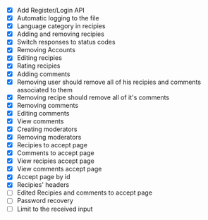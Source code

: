 - [x] Add Register/Login API
- [x] Automatic logging to the file
- [x] Language category in recipies
- [x] Adding and removing recipies
- [x] Switch responses to status codes
- [x] Removing Accounts
- [x] Editing recipies
- [x] Rating recipies
- [x] Adding comments
- [x] Removing user should remove all of his recipies and comments associated to them
- [x] Removing recipe should remove all of it's comments
- [x] Removing comments
- [x] Editing comments
- [x] View comments
- [x] Creating moderators
- [x] Removing moderators
- [x] Recipies to accept page
- [x] Comments to accept page
- [x] View recipies accept page
- [x] View comments accept page
- [x] Accept page by id
- [x] Recipies' headers
- [ ] Edited Recipies and comments to accept page
- [ ] Password recovery
- [ ] Limit to the received input